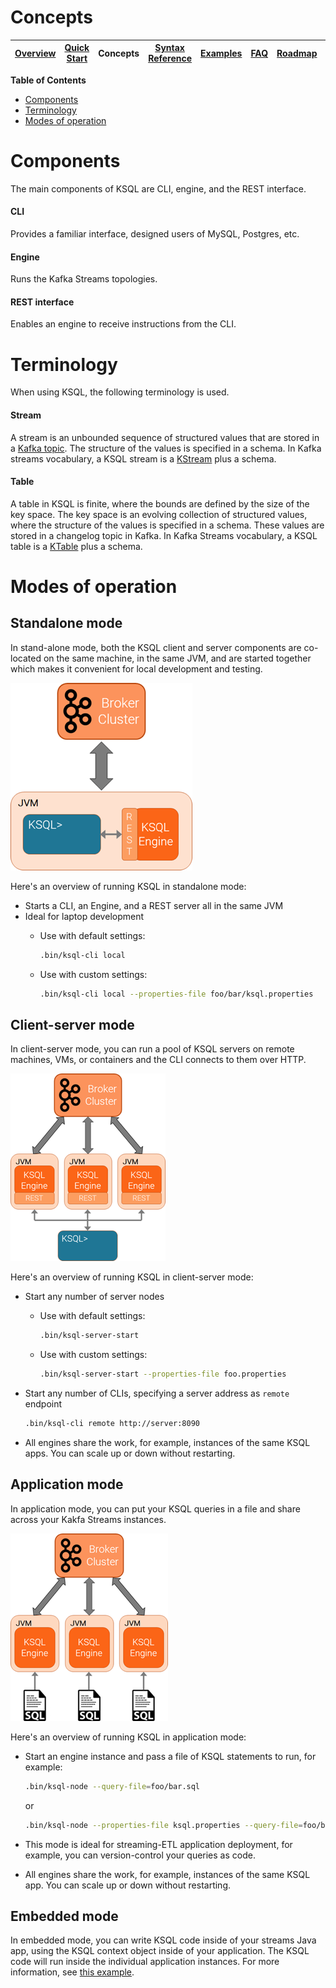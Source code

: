 # Concepts

| [Overview](/docs/) |[Quick Start](/docs/quickstart#quick-start-guide) | Concepts | [Syntax Reference](/docs/syntax-reference.md#syntax-reference) | [Examples](/docs/examples.md#examples) | [FAQ](/docs/faq.md#frequently-asked-questions)  | [Roadmap](/docs/roadmap.md#roadmap) | [Demo](/docs/demo.md#demo) |
|---|----|-----|----|----|----|----|----|


**Table of Contents**
- [Components](#components)
- [Terminology](#terminology)
- [Modes of operation](#modes-of-operation)

# Components
The main components of KSQL are CLI, engine, and the REST interface.

#### CLI
Provides a familiar interface, designed users of MySQL, Postgres, etc.

#### Engine
Runs the Kafka Streams topologies.

#### REST interface
Enables an engine to receive instructions from the CLI.

# Terminology 
When using KSQL, the following terminology is used.

#### Stream
A stream is an unbounded sequence of structured values that are stored in a [Kafka topic](https://kafka.apache.org/documentation/#intro_topics). The structure of the values is specified in a schema. In Kafka streams vocabulary, a KSQL stream is a [KStream](http://docs.confluent.io/current/streams/concepts.html?highlight=kstream#kstream) plus a schema. 

#### Table
A table in KSQL is finite, where the bounds are defined by the size of the key space. The key space is an evolving collection of structured values, where the structure of the values is specified in a schema. These values are stored in a changelog topic in Kafka. In Kafka Streams vocabulary, a KSQL table is a [KTable](http://docs.confluent.io/current/streams/concepts.html?highlight=ktable#ktable) plus a schema.

# Modes of operation

## Standalone mode
In stand-alone mode, both the KSQL client and server components are co-located on the same machine, in the same JVM, and are started together which makes it convenient for local development and testing.

![Standalone mode](/docs/img/standalone-mode.png)

Here's an overview of running KSQL in standalone mode:

- Starts a CLI, an Engine, and a REST server all in the same JVM
- Ideal for laptop development
	-  Use with default settings:

	   ```bash
	   .bin/ksql-cli local
	   ```	

	-  Use with custom settings:

	   ```bash
	   .bin/ksql-cli local --properties-file foo/bar/ksql.properties
	   ```

## Client-server mode
In client-server mode, you can run a pool of KSQL servers on remote machines, VMs, or containers and the CLI connects to them over HTTP.

![Client-server mode](/docs/img/client-server.png)

Here's an overview of running KSQL in client-server mode:

- Start any number of server nodes
	-  Use with default settings:

	   ```bash
	   .bin/ksql-server-start
	   ```	

	-  Use with custom settings:

	   ```bash
	   .bin/ksql-server-start --properties-file foo.properties
	   ```
- Start any number of CLIs, specifying a server address as `remote` endpoint
  
  ```bash
  .bin/ksql-cli remote http://server:8090
  ```

- All engines share the work, for example, instances of the same KSQL apps. You can scale up or down without restarting.

## Application mode
In application mode, you can put your KSQL queries in a file and share across your Kakfa Streams instances. 

![Application mode](/docs/img/application-mode.png)

Here's an overview of running KSQL in application mode:

- Start an engine instance and pass a file of KSQL statements to run, for example:

  ```bash
  .bin/ksql-node --query-file=foo/bar.sql
  ```
  or

  ```bash
  .bin/ksql-node --properties-file ksql.properties --query-file=foo/bar.sql
  ```
- This mode is ideal for streaming-ETL application deployment, for example, you can version-control your queries as code.
- All engines share the work, for example, instances of the same KSQL app. You can scale up or down without restarting.
 
## Embedded mode
In embedded mode, you can write KSQL code inside of your streams Java app, using the KSQL context object inside of your application. The KSQL code will run inside the individual application instances. For more information, see [this example](/ksql-examples/src/main/java/io/confluent/ksql/embedded/EmbeddedKsql.java).

